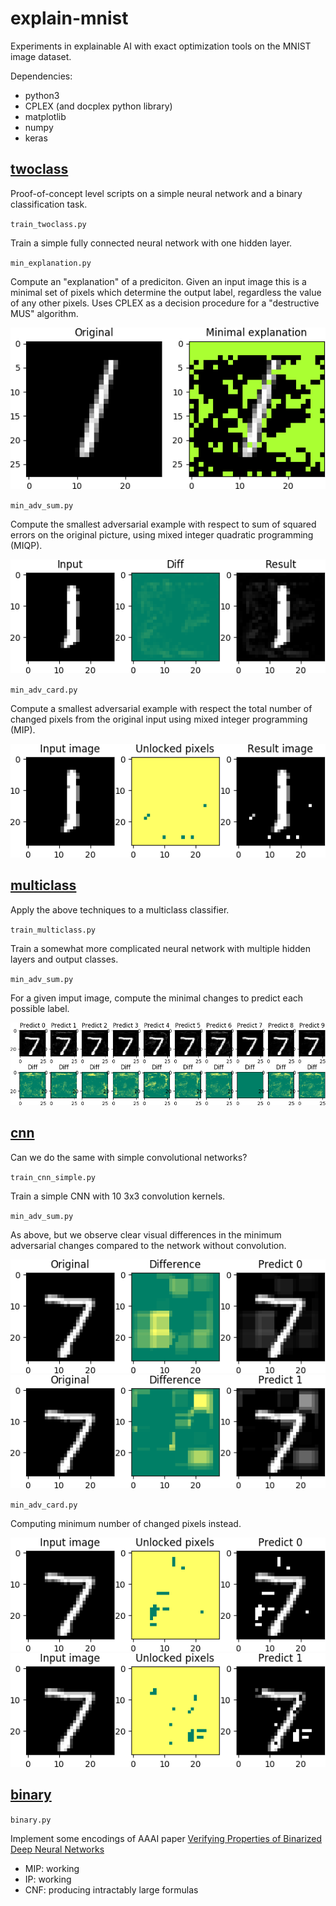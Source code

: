 # explain-mnist

Experiments in explainable AI with exact optimization tools on the MNIST image dataset. 

Dependencies: 
- python3
- CPLEX (and docplex python library)
- matplotlib
- numpy
- keras 

## [twoclass](./twoclass)
Proof-of-concept level scripts on a simple neural network and a binary classification task.

`train_twoclass.py`

Train a simple fully connected neural network with one hidden layer.

`min_explanation.py`

Compute an "explanation" of a prediciton. Given an input image this is a minimal set of pixels which determine the output label, regardless the value of any other pixels. 
Uses CPLEX as a decision procedure for a "destructive MUS" algorithm.

![](./img/explanation.png)

`min_adv_sum.py`

Compute the smallest adversarial example with respect to sum of squared errors
on the original picture, using mixed integer quadratic programming (MIQP).

![](./img/min_adversarial_sse.png)

`min_adv_card.py` 

Compute a smallest adversarial example with respect the total number of changed 
pixels from the original input using mixed integer programming (MIP).

![](./img/min_adversarial_card.png)


## [multiclass](./multiclass)

Apply the above techniques to a multiclass classifier.

`train_multiclass.py`

Train a somewhat more complicated neural network 
with multiple hidden layers and output classes.

`min_adv_sum.py`

For a given imput image, compute the minimal changes 
to predict each possible label.

![](./img/adversarial_multiclass.png)

## [cnn](./cnn)

Can we do the same with simple convolutional networks?

`train_cnn_simple.py`

Train a simple CNN with 10 3x3 convolution kernels.

`min_adv_sum.py`

As above, but we observe clear visual differences in the minimum adversarial changes compared to the network without convolution.

![](./img/adversarial_convolution_0.png)
![](./img/adversarial_convolution_1.png)

`min_adv_card.py`

Computing minimum number of changed pixels instead.

![](./img/adv_conv_sq_0.png)
![](./img/adv_conv_sq_1.png)

## [binary](./binary)

`binary.py`

Implement some encodings of AAAI paper [Verifying Properties of Binarized Deep Neural Networks](https://www.aaai.org/ocs/index.php/AAAI/AAAI18/paper/view/16898/16241)
- MIP: working
- IP:  working
- CNF: producing intractably large formulas
